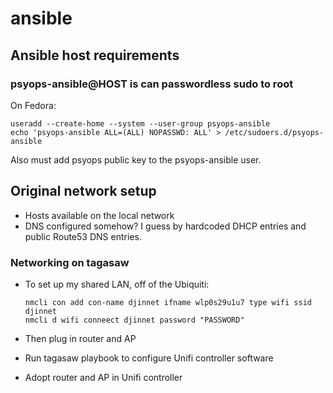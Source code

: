 # ansible

## Ansible host requirements

### psyops-ansible@HOST is can passwordless sudo to root

On Fedora:

	useradd --create-home --system --user-group psyops-ansible
	echo 'psyops-ansible ALL=(ALL) NOPASSWD: ALL' > /etc/sudoers.d/psyops-ansible

Also must add psyops public key to the psyops-ansible user.

## Original network setup

- Hosts available on the local network
- DNS configured somehow? I guess by hardcoded DHCP entries and public Route53 DNS entries.

### Networking on tagasaw

-   To set up my shared LAN, off of the Ubiquiti:

        nmcli con add con-name djinnet ifname wlp0s29u1u7 type wifi ssid djinnet
        nmcli d wifi conneect djinnet password "PASSWORD"
	
-   Then plug in router and AP
-   Run tagasaw playbook to configure Unifi controller software
-   Adopt router and AP in Unifi controller
